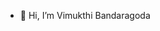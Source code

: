 - 👋 Hi, I’m Vimukthi Bandaragoda


<!---
vbandaragoda/vbandaragoda is a ✨ special ✨ repository because its `README.md` (this file) appears on your GitHub profile.
You can click the Preview link to take a look at your changes.
--->
